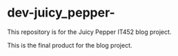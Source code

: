 # dev-juicy_pepper-
This repository is for the Juicy Pepper IT452 blog project.

This is the final product for the blog project. 
